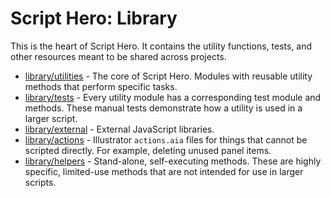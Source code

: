 # Script Hero: Library

This is the heart of Script Hero. It contains the utility functions, tests, and other resources meant to be shared across projects. 

- [library/utilities](./utilities/README.md) - The core of Script Hero. Modules with reusable utility methods that perform specific tasks.
- [library/tests](./tests/README.md) - Every utility module has a corresponding test module and methods. These manual tests demonstrate how a utility is used in a larger script. 
- [library/external](./external/README.md) - External JavaScript libraries.
- [library/actions](./actions/README.md) - Illustrator `actions.aia` files for things that cannot be scripted directly. For example, deleting unused panel items.
- [library/helpers](./helpers/README.md) - Stand-alone, self-executing methods. These are highly specific, limited-use methods that are not intended for use in larger scripts. 

